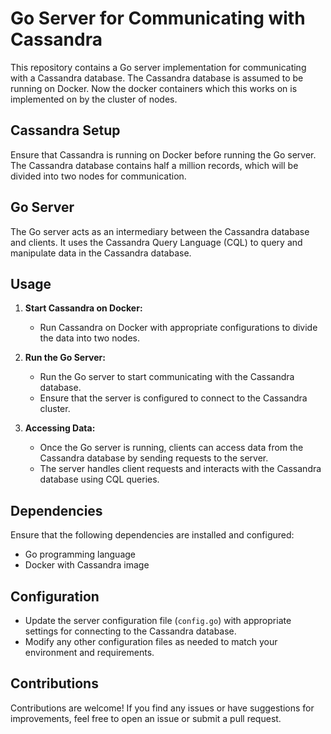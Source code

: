# Go Server for Communicating with Cassandra

This repository contains a Go server implementation for communicating with a Cassandra database. The Cassandra database is assumed to be running on Docker.
Now the docker containers which this works on is implemented on by the cluster of nodes.

## Cassandra Setup

Ensure that Cassandra is running on Docker before running the Go server. The Cassandra database contains half a million records, which will be divided into two nodes for communication.

## Go Server

The Go server acts as an intermediary between the Cassandra database and clients. It uses the Cassandra Query Language (CQL) to query and manipulate data in the Cassandra database.

## Usage

1. **Start Cassandra on Docker:**
   - Run Cassandra on Docker with appropriate configurations to divide the data into two nodes.

2. **Run the Go Server:**
   - Run the Go server to start communicating with the Cassandra database.
   - Ensure that the server is configured to connect to the Cassandra cluster.

3. **Accessing Data:**
   - Once the Go server is running, clients can access data from the Cassandra database by sending requests to the server.
   - The server handles client requests and interacts with the Cassandra database using CQL queries.

## Dependencies

Ensure that the following dependencies are installed and configured:

- Go programming language
- Docker with Cassandra image

## Configuration

- Update the server configuration file (`config.go`) with appropriate settings for connecting to the Cassandra database.
- Modify any other configuration files as needed to match your environment and requirements.

## Contributions

Contributions are welcome! If you find any issues or have suggestions for improvements, feel free to open an issue or submit a pull request.

